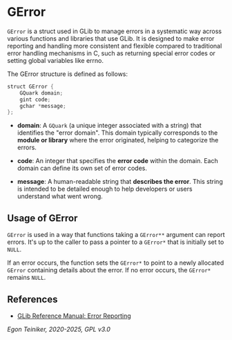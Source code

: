 # GError

`GError` is a struct used in GLib to manage errors in a systematic way across 
various functions and libraries that use GLib. It is designed to make error 
reporting and handling more consistent and flexible compared to traditional 
error handling mechanisms in C, such as returning special error codes or setting 
global variables like errno.


The GError structure is defined as follows:

```Java
struct GError {
    GQuark domain;
    gint code;
    gchar *message;
};
```

* **domain**: A `GQuark` (a unique integer associated with a string) that identifies 
    the "error domain". This domain typically corresponds to the **module or library** 
    where the error originated, helping to categorize the errors.

* **code**: An integer that specifies the **error code** within the domain. Each domain 
    can define its own set of error codes.

* **message**: A human-readable string that **describes the error**. This string is 
    intended to be detailed enough to help developers or users understand what went wrong.


## Usage of GError

`GError` is used in a way that functions taking a `GError**` argument can report errors. 
It's up to the caller to pass a pointer to a `GError*` that is initially set to `NULL`. 

If an error occurs, the function sets the `GError*` to point to a newly allocated `GError` 
containing details about the error. If no error occurs, the `GError*` remains `NULL`.






## References

* [GLib Reference Manual: Error Reporting](https://gnome.pages.gitlab.gnome.org/libsoup/glib/glib-Error-Reporting.html)

*Egon Teiniker, 2020-2025, GPL v3.0* 